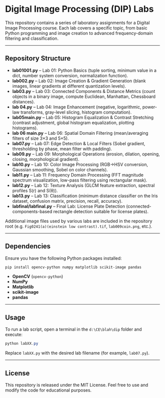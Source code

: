 # Digital Image Processing (DIP) Labs

This repository contains a series of laboratory assignments for a Digital Image Processing course. Each lab covers a specific topic, from basic Python programming and image creation to advanced frequency-domain filtering and classification.

---

## Repository Structure

- **lab01001.py** – Lab 01: Python Basics (tuple sorting, minimum value in a dict, number system conversion, normalization function).
- **lab002.py** – Lab 02: Image Creation & Gradient Generation (blank images, linear gradients at different quantization levels).
- **lab03.py** – Lab 03: Connected Components & Distance Metrics (count objects in a binary image, compute Euclidean, Manhattan, Chessboard distances).
- **lab 04.py** – Lab 04: Image Enhancement (negative, logarithmic, power-law transforms, gray-level slicing, histogram computation).
- **lab05main.py** – Lab 05: Histogram Equalization & Contrast Stretching (contrast adjustment, global histogram equalization, plotting histograms).
- **lab 06 main.py** – Lab 06: Spatial Domain Filtering (mean/averaging filters of size 3×3 and 5×5).
- **lab07.py** – Lab 07: Edge Detection & Local Filters (Sobel gradient, thresholding by phase, mean filter with padding).
- **lab09.py** – Lab 09: Morphological Operations (erosion, dilation, opening, closing, morphological gradient).
- **lab10.py** – Lab 10: Color Image Processing (RGB→HSV conversion, Gaussian smoothing, Sobel on color channels).
- **lab11.py** – Lab 11: Frequency Domain Processing (FFT magnitude spectrum visualization, low-pass filtering using rectangular mask).
- **lab12.py** – Lab 12: Texture Analysis (GLCM feature extraction, spectral profiles S(r) and S(θ)).
- **lab13.py** – Lab 13: Classification (minimum distance classifier on the Iris dataset, confusion matrix, precision, recall, accuracy).
- **labfinal/labfinal.py** – Final Lab: License Plate Detection (connected-components-based rectangle detection suitable for license plates).

Additional image files used by various labs are included in the repository root (e.g. `Fig0241(a)(einstein low contrast).tif`, `lab009coin.png`, etc.).

---

## Dependencies

Ensure you have the following Python packages installed:

```powershell
pip install opencv-python numpy matplotlib scikit-image pandas
```

- **OpenCV** (`opencv-python`)
- **NumPy**
- **Matplotlib**
- **scikit-image**
- **pandas**

---

## Usage

To run a lab script, open a terminal in the `d:\CE\blah\dip` folder and execute:

```powershell
python labXX.py
```

Replace `labXX.py` with the desired lab filename (for example, `lab07.py`).

---

## License

This repository is released under the MIT License. Feel free to use and modify the code for educational purposes.
